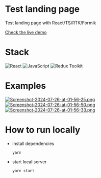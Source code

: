 # Test landing page
Test landing page with React/TS/RTK/Formik

[Check the live demo](https://portfolio-st-ermilov.vercel.app/)

# Stack
![React](https://img.shields.io/badge/React-20232A?style=for-the-badge&logo=react&logoColor=61DAFB)
![JavaScript](https://img.shields.io/badge/TypeScript-007ACC?style=for-the-badge&logo=typescript&logoColor=white)
![Redux Toolkit](https://img.shields.io/badge/Redux%20Toolkit-purple?style=for-the-badge)


# Examples

[![Screenshot-2024-07-26-at-01-56-25.png](https://i.postimg.cc/Y0N4m7Yz/Screenshot-2024-07-26-at-01-56-25.png)](https://postimg.cc/y3d6wwfD)
[![Screenshot-2024-07-26-at-01-56-50.png](https://i.postimg.cc/k5ZR0f7K/Screenshot-2024-07-26-at-01-56-50.png)](https://postimg.cc/FfyKcbdH)
[![Screenshot-2024-07-26-at-01-56-33.png](https://i.postimg.cc/vBVxbfmj/Screenshot-2024-07-26-at-01-56-33.png)](https://postimg.cc/qhpvGtyX)

# How to run locally
- install dependencies

  ```
  yarn
  ```
- start local server

  ```
  yarn start
  ```